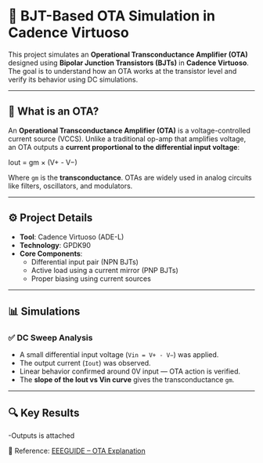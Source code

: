 # 🧪 BJT-Based OTA Simulation in Cadence Virtuoso

This project simulates an **Operational Transconductance Amplifier (OTA)** designed using **Bipolar Junction Transistors (BJTs)** in **Cadence Virtuoso**. 
The goal is to understand how an OTA works at the transistor level and verify its behavior using DC simulations.

---

## 📖 What is an OTA?

An **Operational Transconductance Amplifier (OTA)** is a voltage-controlled current source (VCCS). Unlike a traditional op-amp that amplifies voltage, 
an OTA outputs a **current proportional to the differential input voltage**:


Iout = gm × (V+ - V−)

Where `gm` is the **transconductance**. OTAs are widely used in analog circuits like filters, oscillators, and modulators.



---

## ⚙️ Project Details

- **Tool**: Cadence Virtuoso (ADE-L)
- **Technology**: GPDK90 
- **Core Components**:
  - Differential input pair (NPN BJTs)
  - Active load using a current mirror (PNP BJTs)
  - Proper biasing using current sources

---

## 📊 Simulations

### ✅ DC Sweep Analysis
- A small differential input voltage (`Vin = V+ - V−`) was applied.
- The output current (`Iout`) was observed.
- Linear behavior confirmed around 0V input — OTA action is verified.
- The **slope of the Iout vs Vin curve** gives the transconductance `gm`.



---

## 🔍 Key Results

-Outputs is attached


🔗 Reference: [EEEGUIDE – OTA Explanation](https://www.eeeguide.com/operational-transconductance-amplifier-ota/)


